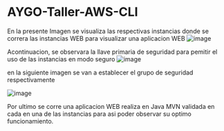 # AYGO-Taller-AWS-CLI


  En la presente Imagen se visualiza las respectivas instancias donde se correra las instancias WEB para visualizar una aplicacion WEB
  ![image](https://user-images.githubusercontent.com/71477601/141540010-87145855-b5e7-4391-b7c8-1c2db47db8d7.png)

  Acontinuacion, se observara la llave primaria de seguridad para pemitir el uso de las instancias en modo seguro
![image](https://user-images.githubusercontent.com/71477601/141559011-7bf4df01-6cc7-4fc2-9c8f-25e76ff60cc6.png)

en la siguiente imagen se van a establecer el grupo de seguridad respectivamente 

![image](https://user-images.githubusercontent.com/71477601/141595703-91795a75-05de-44b6-9af2-7f921f50d10e.png)

Por ultimo se corre una aplicacion WEB realiza en Java MVN validada en cada en una de las instancias para asi
poder observar su optimo funcionamiento.


  
  
